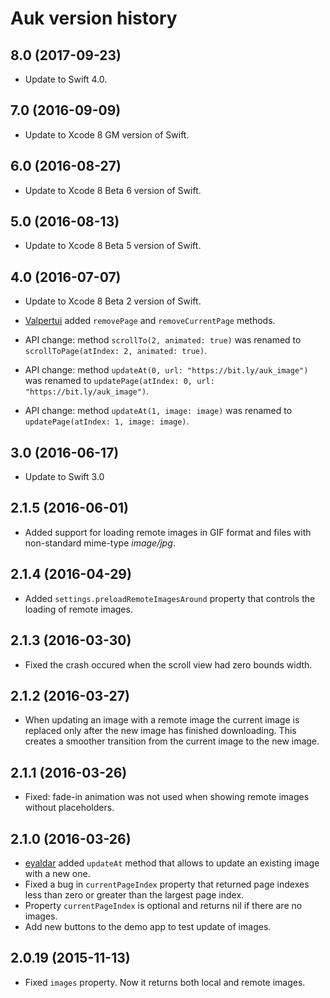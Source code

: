 # Auk version history


## 8.0 (2017-09-23)

* Update to Swift 4.0.


## 7.0 (2016-09-09)

* Update to Xcode 8 GM version of Swift.


## 6.0 (2016-08-27)

* Update to Xcode 8 Beta 6 version of Swift.


## 5.0 (2016-08-13)

* Update to Xcode 8 Beta 5 version of Swift.


## 4.0 (2016-07-07)

* Update to Xcode 8 Beta 2 version of Swift.

* [Valpertui](https://github.com/Valpertui) added `removePage` and `removeCurrentPage` methods.

* API change: method `scrollTo(2, animated: true)` was renamed to `scrollToPage(atIndex: 2, animated: true)`.

* API change: method `updateAt(0, url: "https://bit.ly/auk_image")` was renamed to `updatePage(atIndex: 0, url: "https://bit.ly/auk_image")`.

* API change: method `updateAt(1, image: image)` was renamed to `updatePage(atIndex: 1, image: image)`.


## 3.0 (2016-06-17)

* Update to Swift 3.0


## 2.1.5 (2016-06-01)

* Added support for loading remote images in GIF format and files with non-standard mime-type *image/jpg*.


## 2.1.4 (2016-04-29)

* Added `settings.preloadRemoteImagesAround` property that controls the loading of remote images.


## 2.1.3 (2016-03-30)

* Fixed the crash occured when the scroll view had zero bounds width.


## 2.1.2 (2016-03-27)

* When updating an image with a remote image the current image is replaced only after the new image has finished downloading. This creates a smoother transition from the current image to the new image.


## 2.1.1 (2016-03-26)

* Fixed: fade-in animation was not used when showing remote images without placeholders.


## 2.1.0 (2016-03-26)

* [eyaldar](https://github.com/eyaldar) added `updateAt` method that allows to update an existing image with a new one.
* Fixed a bug in `currentPageIndex` property that returned page indexes less than zero or greater than the largest page index.
* Property `currentPageIndex` is optional and returns nil if there are no images.
* Add new buttons to the demo app to test update of images.


## 2.0.19 (2015-11-13)

* Fixed `images` property. Now it returns both local and remote images.